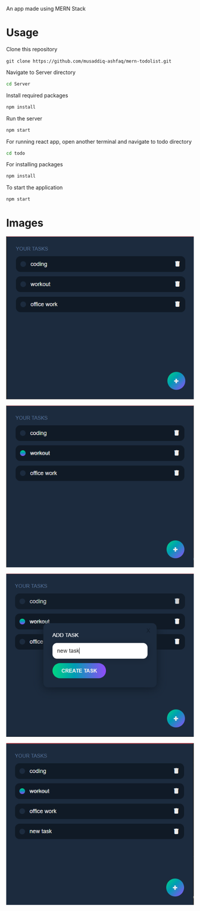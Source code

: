 An app made using MERN Stack

# Usage

Clone this repository

`git clone https://github.com/musaddiq-ashfaq/mern-todolist.git`

Navigate to Server directory

```bash 
cd Server
```

Install required packages

```bash 
npm install
```

Run the server
```bash 
npm start
```

For running react app, open another terminal and navigate to todo directory
```bash
cd todo
```

For installing packages
```bash 
npm install
```

To start the application
```bash 
npm start
```

# Images

![Image](https://github.com/musaddiq-ashfaq/mern-todolist/blob/main/Images/Capture.PNG)

![Image](https://github.com/musaddiq-ashfaq/mern-todolist/blob/main/Images/Capture2.PNG)

![Image](https://github.com/musaddiq-ashfaq/mern-todolist/blob/main/Images/Capture3.PNG)

![Image](https://github.com/musaddiq-ashfaq/mern-todolist/blob/main/Images/Capture4.PNG)

